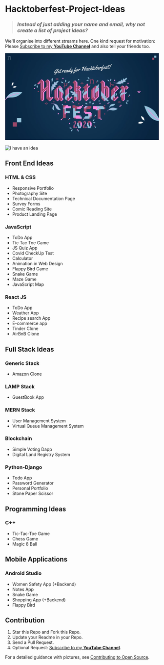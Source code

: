# Hacktoberfest-Project-Ideas

> ### *Instead of just adding your name and email, why not create a list of project ideas?*

We'll organise into different streams here. One kind request for motivation: Please [Subscribe to my **YouTube Channel**](https://www.youtube.com/praveenscience?sub_confirmation=1) and also tell your friends too.

![Hacktoberfest Logo](./hacktoberfest.webp)

![I have an idea](https://i.imgur.com/rEXOauT.png)

## Front End Ideas

### HTML & CSS

* Responsive Portfolio
* Photography Site
* Technical Documentation Page
* Survey Forms
* Comic Reading Site
* Product Landing Page

### JavaScript

* ToDo App
* Tic Tac Toe Game
* JS Quiz App
* Covid CheckUp Test
* Calculator
* Animation in Web Design
* Flappy Bird Game
* Snake Game
* Maze Game
* JavaScript Map

### React JS

* ToDo App
* Weather App
* Recipe search App
* E-commerce app
* Tinder Clone
* AirBnB Clone

## Full Stack Ideas

### Generic Stack

* Amazon Clone

### LAMP Stack

* GuestBook App

### MERN Stack

* User Management System
* Virtual Queue Management System

### Blockchain

* Simple Voting Dapp
* Digital Land Registry System

### Python-Django

* Todo App
* Password Generator
* Personal Portfolio
* Stone Paper Scissor

## Programming Ideas

### C++

* Tic-Tac-Toe Game
* Chess Game
* Magic 8 Ball

## Mobile Applications

### Android Studio

* Women Safety App (+Backend)
* Notes App
* Snake Game
* Shopping App (+Backend)
* Flappy Bird

## Contribution

1. Star this Repo and Fork this Repo.
2. Update your Readme in your Repo.
3. Send a Pull Request.
4. Optional Request: [Subscribe to my **YouTube Channel**](https://www.youtube.com/praveenscience?sub_confirmation=1).

For a detailed guidance with pictures, see [Contributing to Open Source](https://github.com/CatsInTech/Rezume/blob/master/CONTRIBUTING.md).
